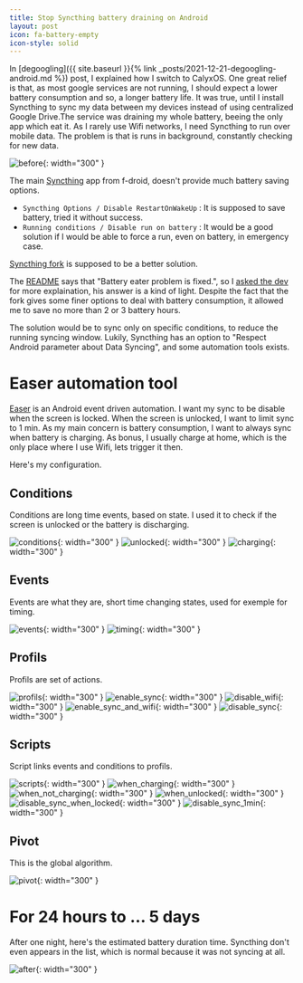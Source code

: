 ```yaml
---
title: Stop Syncthing battery draining on Android
layout: post
icon: fa-battery-empty
icon-style: solid
---
```


In [degoogling]({{ site.baseurl }}{% link _posts/2021-12-21-degoogling-android.md %}) post, I explained how I switch to CalyxOS. One great relief is that, as most google services are not running, I should expect a lower battery consumption and so, a longer battery life.
It was true, until I install Syncthing to sync my data between my devices instead of using centralized Google Drive.The service was draining my whole battery, beeing the only app which eat it.
As I rarely use Wifi networks, I need Syncthing to run over mobile data. The problem is that is runs in background, constantly checking for new data.

![before]({{site.baseurl}}/assets/images/easer/before.png){: width="300" }

The main [Syncthing](https://f-droid.org/en/packages/com.nutomic.syncthingandroid/) app from f-droid, doesn't provide much battery saving options.

- ``Syncthing Options / Disable RestartOnWakeUp`` : It is supposed to save battery, tried it without success.
- ``Running conditions / Disable run on battery`` : It would be a good solution if I would be able to force a run, even on battery, in emergency case.

[Syncthing fork](https://f-droid.org/en/packages/com.github.catfriend1.syncthingandroid/) is supposed to be a better solution.

The [README](https://github.com/Catfriend1/syncthing-android/tree/ed83b22596eb0b575cda7b3fd5b9a1c5704def14#readme) says that "Battery eater problem is fixed.", so I [asked the dev](https://github.com/Catfriend1/syncthing-android/issues/870) for more explaination, his answer is a kind of light.
Despite the fact that the fork gives some finer options to deal with battery consumption, it allowed me to save no more than 2 or 3 battery hours.

The solution would be to sync only on specific conditions, to reduce the running syncing window. Lukily, Syncthing has an option to "Respect Android parameter about Data Syncing", and some automation tools exists.

# Easer automation tool

[Easer](https://f-droid.org/fr/packages/ryey.easer/) is an Android event driven automation.
I want my sync to be disable when the screen is locked. When the screen is unlocked, I want to limit sync to 1 min.
As my main concern is battery consumption, I want to always sync when battery is charging.
As bonus, I usually charge at home, which is the only place where I use Wifi, lets trigger it then.

Here's my configuration.

## Conditions

Conditions are long time events, based on state. I used it to check if the screen is unlocked or the battery is discharging.

![conditions]({{site.baseurl}}/assets/images/easer/conditions.png){: width="300" } ![unlocked]({{site.baseurl}}/assets/images/easer/unlocked.png){: width="300" } ![charging]({{site.baseurl}}/assets/images/easer/charging.png){: width="300" }

## Events

Events are what they are, short time changing states, used for exemple for timing.

![events]({{site.baseurl}}/assets/images/easer/events.png){: width="300" } ![timing]({{site.baseurl}}/assets/images/easer/timing.png){: width="300" }

## Profils

Profils are set of actions.

![profils]({{site.baseurl}}/assets/images/easer/profils.png){: width="300" } ![enable_sync]({{site.baseurl}}/assets/images/easer/enable_sync.png){: width="300" } ![disable_wifi]({{site.baseurl}}/assets/images/easer/disable_wifi.png){: width="300" } ![enable_sync_and_wifi]({{site.baseurl}}/assets/images/easer/enable_sync_and_wifi.png){: width="300" } ![disable_sync]({{site.baseurl}}/assets/images/easer/disable_sync.png){: width="300" }

## Scripts

Script links events and conditions to profils.

![scripts]({{site.baseurl}}/assets/images/easer/scripts.png){: width="300" } ![when_charging]({{site.baseurl}}/assets/images/easer/when_charging.png){: width="300" } ![when_not_charging]({{site.baseurl}}/assets/images/easer/when_not_charging.png){: width="300" } ![when_unlocked]({{site.baseurl}}/assets/images/easer/when_unlocked.png){: width="300" } ![disable_sync_when_locked]({{site.baseurl}}/assets/images/easer/disable_sync_when_locked.png){: width="300" } ![disable_sync_1min]({{site.baseurl}}/assets/images/easer/disable_sync_1min.png){: width="300" }

## Pivot

This is the global algorithm.

![pivot]({{site.baseurl}}/assets/images/easer/pivot.png){: width="300" }

# For 24 hours to ... 5 days

After one night, here's the estimated battery duration time. Syncthing don't even appears in the list, which is normal because it was not syncing at all.

![after]({{site.baseurl}}/assets/images/easer/after.png){: width="300" }

